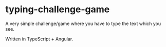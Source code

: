 # typing-challenge-game
A very simple challenge/game where you have to type the text which you see.

Written in TypeScript + Angular.
